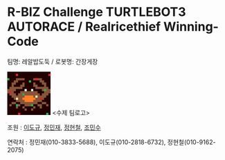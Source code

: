 # R-BIZ Challenge TURTLEBOT3 AUTORACE / Realricethief Winning-Code


팀명: 레알밥도둑 / 
로봇명: 간장게장

![teamlogo](/teamlogo.png) <수제 팀로고>


조원 : [이도규](https://github.com/ldkl123), [정민재](https://github.com/mj585), [정현철](https://github.com/junghyeonchiul), [조민수](https://github.com/KoG-8)

연락처 : 정민재(010-3833-5688), 이도규(010-2818-6732), 정현철(010-9162-2075)

